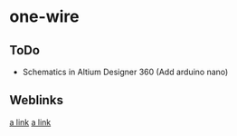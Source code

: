 # one-wire

## ToDo
- Schematics in Altium Designer 360 (Add arduino nano)

## Weblinks
  [a link](https://www.instructables.com/The-iButton-garage-door-opener-Arduino/)
  [a link](https://randomnerdtutorials.com/guide-to-1-8-tft-display-with-arduino/)
